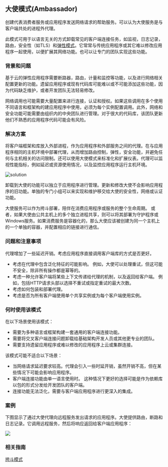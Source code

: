 ## 大使模式(Ambassador)

创建代表消费者服务或应用程序发送网络请求的帮助服务。可以认为大使服务是与客户端共处的进程外代理。

此模式可用于以语言无关的方式卸载常见的客户端连接任务，如监视，日志记录，路由，安全性（如TLS）和[弹性模式](../categories/resiliency.html)。它常常与传统应用程序或其它难以修改应用程序一起使用，以便扩展其网络功能。也可以让专门的团队实现这些功能。


### 背景和问题

基于云的弹性应用程序需要断路器，路由，计量和监控等功能，以及进行网络相关配置更新的功能。遗留应用程序或现有代码库可能难以或不可能添加这些功能，因为代码缺乏维护，或者开发团队无法轻易修改。

网络调用也可能需要大量配置来进行连接，认证和授权。如果这些调用在多个使用不同语言和框架构的建应用程序中使用，必须为每个实例配置调用。此外，网络和安全功能可能需要由组织内的中央团队进行管理。对于很大的代码库，该团队更新他们不熟悉的应用程序代码可能会有风险。

### 解决方案

将客户端框架和库放入外部进程，作为应用程序和外部服务之间的代理。在与应用程序相同的主机环境中部署代理，从而增加路由控制，弹性，安全功能，并避免任何与主机相关的访问限制。还可以使用大使模式来标准化和扩展仪表。代理可以监视性能指标，例如延迟或资源使用情况，以及监控应用程序运行主机环境。

![solution](https://docs.microsoft.com/en-us/azure/architecture/patterns/_images/ambassador.png)

卸载到大使的功能可以独立于应用程序进行管理。更新和修改大使不会影响应用程序的旧功能。单独的专门小组可以来实现和维护移交给大使的安全性，网络或认证功能。

大使服务可以作为挎斗部署，陪伴在消费应用程序或服务的整个生命周期。 或者，如果大使由公共主机上的多个独立进程共享，则可以将其部署为守护程序或Windows服务。如果消费服务是容器化的，那么大使应该被创建为同一个主机上的一个单独的容器，并配置相应的链接进行通信。

### 问题和注意事项

代理增加了一些延迟开销。考虑应用程序直接调用客户端库的方式是否更好。

* 考虑在代理中包含泛化特征的可能影响。 例如，大使可以处理重试，但这可能不安全，除非所有操作都是幂等的。
* 考虑一种允许客户端将某些上下文传递给代理的机制，以及返回给客户端。 例如，包括HTTP请求头部以选择不重试或指定重试的最大次数。
* 考虑如何包装和部署代理。
* 考虑是否为所有客户端使用单个共享实例或为每个客户端使用实例。

### 何时使用该模式

在以下场景使用该模式：

* 需要为多种语言或框架构建一套通用的客户端连接功能。
* 需要将交叉客户端连接问题卸载给基础架构开发人员或其他更专业的团队。
* 需要支持遗留应用程序或难以修改的应用程序上云或集群连接。

该模式可能不适合以下场景：

* 当网络请求延迟要求较高。代理会引入一些时延开销，虽然开销不高，但在某些情况下可能会影响应用程序。
* 客户端连接功能由单一语言使用时。 这种情况下更好的选择可能是作为依赖库以包的形式分发给开发团队的客户端。
* 连接功能无法泛化，需要与客户端应用程序进行更深入的集成。

### 案例

下图显示了通过大使代理向远程服务发出请求的应用程序。大使提供路由，断路和日志记录。它调用远程服务，然后将响应返回给客户端应用程序：

![](https://docs.microsoft.com/en-us/azure/architecture/patterns/_images/ambassador-example.png)

### 相关指南

[挎斗模式]()